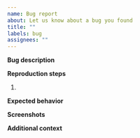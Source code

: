 ```yaml
---
name: Bug report
about: Let us know about a bug you found
title: ""
labels: bug
assignees: ""
---
```


<!-- Thank you for the report, please fill all fields here below -->

**Bug description**

<!-- A clear and concise description of what the bug is -->

**Reproduction steps**

<!-- Steps to reproduce the behavior -->

1.

**Expected behavior**

<!-- A clear and concise description of what you expected to happen -->

**Screenshots**

<!--  If applicable, add screenshots to help explain your problem -->

**Additional context**

<!-- Add any other additional info about the problem here -->
